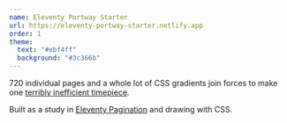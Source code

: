 ```yaml
---
name: Eleventy Portway Starter
url: https://eleventy-portway-starter.netlify.app
order: 1
theme:
  text: "#ebf4ff"
  background: "#3c366b"
---
```

720 individual pages and a whole lot of CSS gradients join forces to make one [terribly inefficient timepiece](https://multiline.co/mment/2020/09/eleventy-clock/).

Built as a study in [Eleventy Pagination](https://11ty.dev/docs/pagination) and drawing with CSS.
